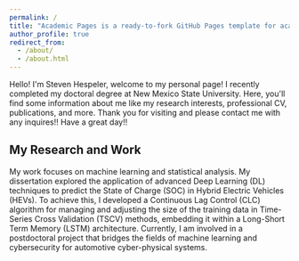 ```yaml
---
permalink: /
title: "Academic Pages is a ready-to-fork GitHub Pages template for academic personal websites"
author_profile: true
redirect_from: 
  - /about/
  - /about.html
---
```



Hello! I'm Steven Hespeler, welcome to my personal page! I recently completed my doctoral degree at New Mexico State University. Here, you'll find some information about me like my research interests, professional CV, publications, and more. Thank you for visiting and please contact me with any inquires!! Have a great day!!

## My Research and Work
My work focuses on machine learning and statistical analysis. My dissertation explored the application of advanced Deep Learning (DL) techniques to predict the State of Charge (SOC) in Hybrid Electric Vehicles (HEVs). To achieve this, I developed a Continuous Lag Control (CLC) algorithm for managing and adjusting the size of the training data in Time-Series Cross Validation (TSCV) methods, embedding it within a Long-Short Term Memory (LSTM) architecture. Currently, I am involved in a postdoctoral project that bridges the fields of machine learning and cybersecurity for automotive cyber-physical systems.

